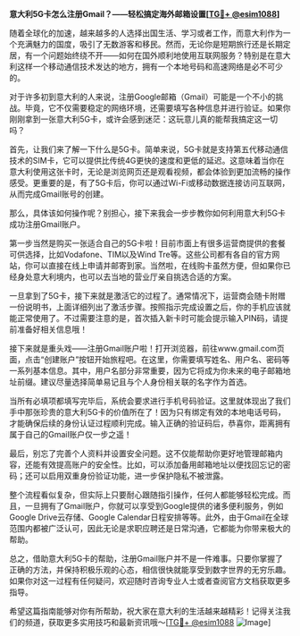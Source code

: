 **意大利5G卡怎么注册Gmail？——轻松搞定海外邮箱设置[[TG💪+ @esim1088](https://t.me/s/esim1088)]**

随着全球化的加速，越来越多的人选择出国生活、学习或者工作，而意大利作为一个充满魅力的国度，吸引了无数游客和移民。然而，无论你是短期旅行还是长期定居，有一个问题始终绕不开——如何在国外顺利地使用互联网服务？特别是在意大利这样一个移动通信技术发达的地方，拥有一个本地号码和高速网络是必不可少的。

对于许多初到意大利的人来说，注册Google邮箱（Gmail）可能是一个不小的挑战。毕竟，它不仅需要稳定的网络环境，还需要填写各种信息并进行验证。如果你刚刚拿到一张意大利5G卡，或许会感到迷茫：这玩意儿真的能帮我搞定这一切吗？

首先，让我们来了解一下什么是5G卡。简单来说，5G卡就是支持第五代移动通信技术的SIM卡，它可以提供比传统4G更快的速度和更低的延迟。这意味着当你在意大利使用这张卡时，无论是浏览网页还是观看视频，都会体验到更加流畅的操作感受。更重要的是，有了5G卡后，你可以通过Wi-Fi或移动数据连接访问互联网，从而完成Gmail账号的创建。

那么，具体该如何操作呢？别担心，接下来我会一步步教你如何利用意大利5G卡成功注册Gmail账户。

第一步当然是购买一张适合自己的5G卡啦！目前市面上有很多运营商提供的套餐可供选择，比如Vodafone、TIM以及Wind Tre等。这些公司都有各自的官方网站，你可以直接在线上申请并邮寄到家。当然啦，在线购卡虽然方便，但如果你已经身处意大利境内，也可以去当地的营业厅亲自挑选合适的方案。

一旦拿到了5G卡，接下来就是激活它的过程了。通常情况下，运营商会随卡附赠一份说明书，上面详细列出了激活步骤。按照指示完成设置之后，你的手机应该就能正常使用了。不过需要注意的是，首次插入新卡时可能会提示输入PIN码，请提前准备好相关信息哦！

接下来就是重头戏——注册Gmail账户啦！打开浏览器，前往www.gmail.com页面，点击“创建账户”按钮开始旅程吧。在这里，你需要填写姓名、用户名、密码等一系列基本信息。其中，用户名部分非常重要，因为它将成为你未来的电子邮箱地址前缀。建议尽量选择简单易记且与个人身份相关联的名字作为首选。

当所有必填项都填写完毕后，系统会要求进行手机号码验证。这里就体现出了我们手中那张珍贵的意大利5G卡的价值所在了！因为只有绑定有效的本地电话号码，才能确保后续的身份认证过程顺利完成。输入正确的验证码后，恭喜你，距离拥有属于自己的Gmail账户仅一步之遥！

最后，别忘了完善个人资料并设置安全问题。这不仅能帮助你更好地管理邮箱内容，还能有效提高账户的安全性。比如，可以添加备用邮箱地址以便找回忘记的密码；还可以启用双重身份验证功能，进一步保护隐私不被泄露。

整个流程看似复杂，但实际上只要耐心跟随指引操作，任何人都能够轻松完成。而且，一旦拥有了Gmail账户，你就可以享受到Google提供的诸多便利服务，例如Google Drive云存储、Google Calendar日程安排等等。此外，由于Gmail在全球范围内都被广泛认可，因此无论是求职应聘还是日常沟通，它都能为你带来极大的帮助。

总之，借助意大利5G卡的帮助，注册Gmail账户并不是一件难事。只要你掌握了正确的方法，并保持积极乐观的心态，相信很快就能享受到数字世界的无穷乐趣。如果你对这一过程有任何疑问，欢迎随时咨询专业人士或者查阅官方文档获取更多指导。

希望这篇指南能够对你有所帮助，祝大家在意大利的生活越来越精彩！记得关注我们的频道，获取更多实用技巧和最新资讯哦～[[TG💪+ @esim1088](https://t.me/s/esim1088) ![Image](https://i.postimg.cc/4NQfJmqS/Snipaste-2025-05-13-00-14-12.png)]